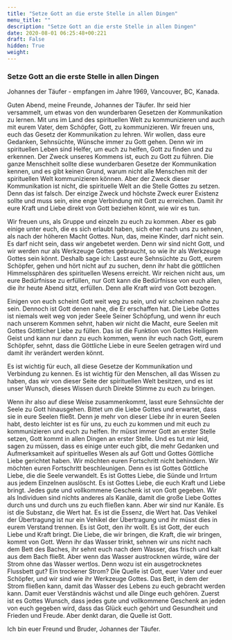 ```yaml
---
title: "Setze Gott an die erste Stelle in allen Dingen"
menu_title: ""
description: "Setze Gott an die erste Stelle in allen Dingen"
date: 2020-08-01 06:25:48+00:221
draft: False
hidden: True
weight:
---
```

### Setze Gott an die erste Stelle in allen Dingen

Johannes der Täufer - empfangen im Jahre 1969, Vancouver, BC, Kanada.

Guten Abend, meine Freunde, Johannes der Täufer. Ihr seid hier versammelt, um etwas von den wunderbaren Gesetzen der Kommunikation zu lernen. Mit uns im Land des spirituellen Welt zu kommunizieren und auch mit eurem Vater, dem Schöpfer, Gott, zu kommunizieren. Wir freuen uns, euch das Gesetz der Kommunikation zu lehren. Wir wollen, dass eure Gedanken, Sehnsüchte, Wünsche immer zu Gott gehen. Denn wir im spirituellen Leben sind Helfer, um euch zu helfen, Gott zu finden und zu erkennen. Der Zweck unseres Kommens ist, euch zu Gott zu führen. Die ganze Menschheit sollte diese wunderbaren Gesetze der Kommunikation kennen, und es gibt keinen Grund, warum nicht alle Menschen mit der spirituellen Welt kommunizieren können. Aber der Zweck dieser Kommunikation ist nicht, die spirituelle Welt an die Stelle Gottes zu setzen. Denn das ist falsch. Der einzige Zweck und höchste Zweck eurer Existenz sollte und muss sein, eine enge Verbindung mit Gott zu erreichen. Damit ihr eure Kraft und Liebe direkt von Gott beziehen könnt, wie wir es tun.

Wir freuen uns, als Gruppe und einzeln zu euch zu kommen. Aber es gab einige unter euch, die es sich erlaubt haben, sich eher nach uns zu sehnen, als nach der höheren Macht Gottes. Nun, das, meine Kinder, darf nicht sein. Es darf nicht sein, dass wir angebetet werden. Denn wir sind nicht Gott, und wir werden nur als Werkzeuge Gottes gebraucht, so wie ihr als Werkzeuge Gottes sein könnt. Deshalb sage ich: Lasst eure Sehnsüchte zu Gott, eurem Schöpfer, gehen und hört nicht auf zu suchen, denn ihr habt die göttlichen Himmelssphären des spirituellen Wesens erreicht. Wir reichen nicht aus, um eure Bedürfnisse zu erfüllen, nur Gott kann die Bedürfnisse von euch allen, die ihr heute Abend sitzt, erfüllen. Denn alle Kraft wird von Gott bezogen.

Einigen von euch scheint Gott weit weg zu sein, und wir scheinen nahe zu sein. Dennoch ist Gott denen nahe, die Er erschaffen hat. Die Liebe Gottes ist niemals weit weg von jeder Seele Seiner Schöpfung, und wenn ihr euch nach unserem Kommen sehnt, haben wir nicht die Macht, eure Seelen mit Gottes Göttlicher Liebe zu füllen. Das ist die Funktion von Gottes Heiligem Geist und kann nur dann zu euch kommen, wenn ihr euch nach Gott, eurem Schöpfer, sehnt, dass die Göttliche Liebe in eure Seelen getragen wird und damit ihr verändert werden könnt.  

Es ist wichtig für euch, all diese Gesetze der Kommunikation und Verbindung zu kennen. Es ist wichtig für den Menschen, all das Wissen zu haben, das wir von dieser Seite der spirituellen Welt besitzen, und es ist unser Wunsch, dieses Wissen durch Direkte Stimme zu euch zu bringen.  

Wenn ihr also auf diese Weise zusammenkommt, lasst eure Sehnsüchte der Seele zu Gott hinausgehen. Bittet um die Liebe Gottes und erwartet, dass sie in eure Seelen fließt. Denn je mehr von dieser Liebe ihr in euren Seelen habt, desto leichter ist es für uns, zu euch zu kommen und mit euch zu kommunizieren und euch zu helfen. Ihr müsst immer Gott an erster Stelle setzen, Gott kommt in allen Dingen an erster Stelle. Und es tut mir leid, sagen zu müssen, dass es einige unter euch gibt, die mehr Gedanken und Aufmerksamkeit auf spirituelles Wesen als auf Gott und Gottes Göttliche Liebe gerichtet haben. Wir möchten euren Fortschritt nicht behindern. Wir möchten euren Fortschritt beschleunigen. Denn es ist Gottes Göttliche Liebe, die die Seele verwandelt. Es ist Gottes Liebe, die Sünde und Irrtum aus jedem Einzelnen auslöscht. Es ist Gottes Liebe, die euch Kraft und Liebe bringt. Jedes gute und vollkommene Geschenk ist von Gott gegeben. Wir als Individuen sind nichts anderes als Kanäle, damit die große Liebe Gottes durch uns und durch uns zu euch fließen kann. Aber wir sind nur Kanäle. Es ist die Substanz, die Wert hat. Es ist die Essenz, die Wert hat. Das Vehikel der Übertragung ist nur ein Vehikel der Übertragung und ihr müsst dies in eurem Verstand trennen. Es ist Gott, den ihr wollt. Es ist Gott, der euch Liebe und Kraft bringt. Die Liebe, die wir bringen, die Kraft, die wir bringen, kommt von Gott. Wenn ihr das Wasser trinkt, sehnen wir uns nicht nach dem Bett des Baches, ihr sehnt euch nach dem Wasser, das frisch und kalt aus dem Bach fließt. Aber wenn das Wasser austrocknen würde, wäre der Strom ohne das Wasser wertlos. Denn wozu ist ein ausgetrocknetes Flussbett gut? Ein trockener Strom? Die Quelle ist Gott, euer Vater und euer Schöpfer, und wir sind wie ihr Werkzeuge Gottes. Das Bett, in dem der Strom fließen kann, damit das Wasser des Lebens zu euch gebracht werden kann. Damit euer Verständnis wächst und alle Dinge euch gehören. Zuerst ist es Gottes Wunsch, dass jedes gute und vollkommene Geschenk an jeden von euch gegeben wird, dass das Glück euch gehört und Gesundheit und Frieden und Freude. Aber denkt daran, die Quelle ist Gott.  

Ich bin euer Freund und Bruder, Johannes der Täufer.
